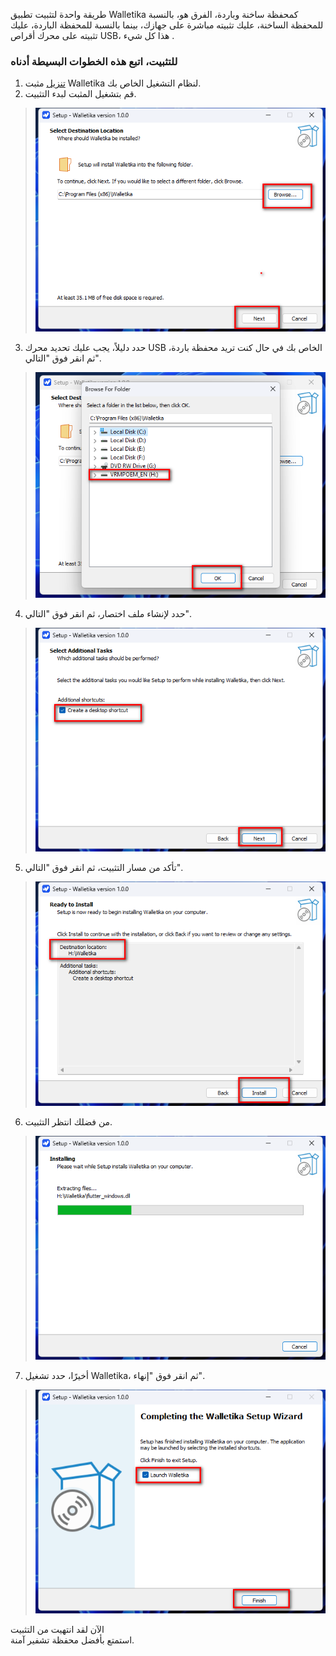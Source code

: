 طريقة واحدة لتثبيت تطبيق Walletika كمحفظة ساخنة وباردة، الفرق هو، بالنسبة للمحفظة الساخنة، عليك تثبيته مباشرة على جهازك، بينما بالنسبة للمحفظة الباردة، عليك تثبيته على محرك أقراص USB، هذا كل شيء .

### للتثبيت، اتبع هذه الخطوات البسيطة أدناه

1. [تنزيل](https://walletika-beta.web.app/download) مثبت Walletika لنظام التشغيل الخاص بك.
2. قم بتشغيل المثبت لبدء التثبيت.
>![](https://raw.githubusercontent.com/Walletika/walletika-web-fetch/main/docs/how-to-install/images/1.png)
3. حدد دليلاً، يجب عليك تحديد محرك USB الخاص بك في حال كنت تريد محفظة باردة، ثم انقر فوق "التالي".
>![](https://raw.githubusercontent.com/Walletika/walletika-web-fetch/main/docs/how-to-install/images/2.png)
4. حدد لإنشاء ملف اختصار، ثم انقر فوق "التالي".
>![](https://raw.githubusercontent.com/Walletika/walletika-web-fetch/main/docs/how-to-install/images/3.png)
5. تأكد من مسار التثبيت، ثم انقر فوق "التالي".
>![](https://raw.githubusercontent.com/Walletika/walletika-web-fetch/main/docs/how-to-install/images/4.png)
6. من فضلك انتظر التثبيت.
>![](https://raw.githubusercontent.com/Walletika/walletika-web-fetch/main/docs/how-to-install/images/5.png)
7. أخيرًا، حدد تشغيل Walletika، ثم انقر فوق "إنهاء".
>![](https://raw.githubusercontent.com/Walletika/walletika-web-fetch/main/docs/how-to-install/images/6.png)

الآن لقد انتهيت من التثبيت \
استمتع بأفضل محفظة تشفير آمنة.